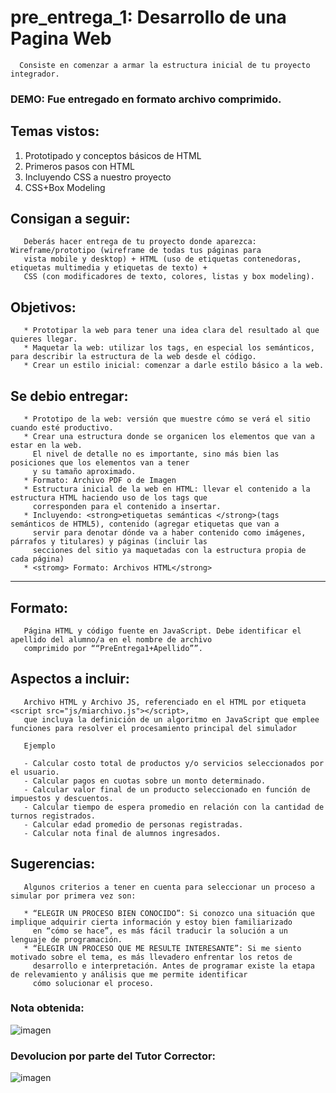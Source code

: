 # pre_entrega_1: Desarrollo de una Pagina Web

      Consiste en comenzar a armar la estructura inicial de tu proyecto integrador.

### DEMO: Fue entregado en formato archivo comprimido.

## Temas vistos:

  1. Prototipado y conceptos básicos de HTML
  2. Primeros pasos con HTML
  3. Incluyendo CSS a nuestro proyecto
  4. CSS+Box Modeling

## Consigan a seguir:
       Deberás hacer entrega de tu proyecto donde aparezca: Wireframe/prototipo (wireframe de todas tus páginas para 
       vista mobile y desktop) + HTML (uso de etiquetas contenedoras, etiquetas multimedia y etiquetas de texto) + 
       CSS (con modificadores de texto, colores, listas y box modeling).
       
## Objetivos:
       * Prototipar la web para tener una idea clara del resultado al que quieres llegar.
       * Maquetar la web: utilizar los tags, en especial los semánticos, para describir la estructura de la web desde el código.
       * Crear un estilo inicial: comenzar a darle estilo básico a la web.

## Se debio entregar:
       * Prototipo de la web: versión que muestre cómo se verá el sitio cuando esté productivo.
       * Crear una estructura donde se organicen los elementos que van a estar en la web. 
         El nivel de detalle no es importante, sino más bien las posiciones que los elementos van a tener 
         y su tamaño aproximado.
       * Formato: Archivo PDF o de Imagen
       * Estructura inicial de la web en HTML: llevar el contenido a la estructura HTML haciendo uso de los tags que 
         corresponden para el contenido a insertar. 
       * Incluyendo: <strong>etiquetas semánticas </strong>(tags semánticos de HTML5), contenido (agregar etiquetas que van a 
         servir para denotar dónde va a haber contenido como imágenes, párrafos y titulares) y páginas (incluir las 
         secciones del sitio ya maquetadas con la estructura propia de cada página)   
       * <stromg> Formato: Archivos HTML</strong>



---------------------------------------------------------------------------------------------------------------------------------------------
## Formato:
       
       Página HTML y código fuente en JavaScript. Debe identificar el apellido del alumno/a en el nombre de archivo 
       comprimido por ““PreEntrega1+Apellido””.

## Aspectos a incluir:

       Archivo HTML y Archivo JS, referenciado en el HTML por etiqueta <script src="js/miarchivo.js"></script>, 
       que incluya la definición de un algoritmo en JavaScript que emplee funciones para resolver el procesamiento principal del simulador

       Ejemplo

       - Calcular costo total de productos y/o servicios seleccionados por el usuario.
       - Calcular pagos en cuotas sobre un monto determinado.
       - Calcular valor final de un producto seleccionado en función de impuestos y descuentos.
       - Calcular tiempo de espera promedio en relación con la cantidad de turnos registrados.
       - Calcular edad promedio de personas registradas.
       - Calcular nota final de alumnos ingresados.

## Sugerencias:

       Algunos criterios a tener en cuenta para seleccionar un proceso a simular por primera vez son: 
       
       * “ELEGIR UN PROCESO BIEN CONOCIDO”: Si conozco una situación que implique adquirir cierta información y estoy bien familiarizado 
         en “cómo se hace”, es más fácil traducir la solución a un lenguaje de programación.
       * “ELEGIR UN PROCESO QUE ME RESULTE INTERESANTE”: Si me siento motivado sobre el tema, es más llevadero enfrentar los retos de 
         desarrollo e interpretación. Antes de programar existe la etapa de relevamiento y análisis que me permite identificar 
         cómo solucionar el proceso.



### Nota obtenida:

![imagen](img/nota.png)
    
### Devolucion por parte del Tutor Corrector:
    
![imagen](img/devolucion.png)
